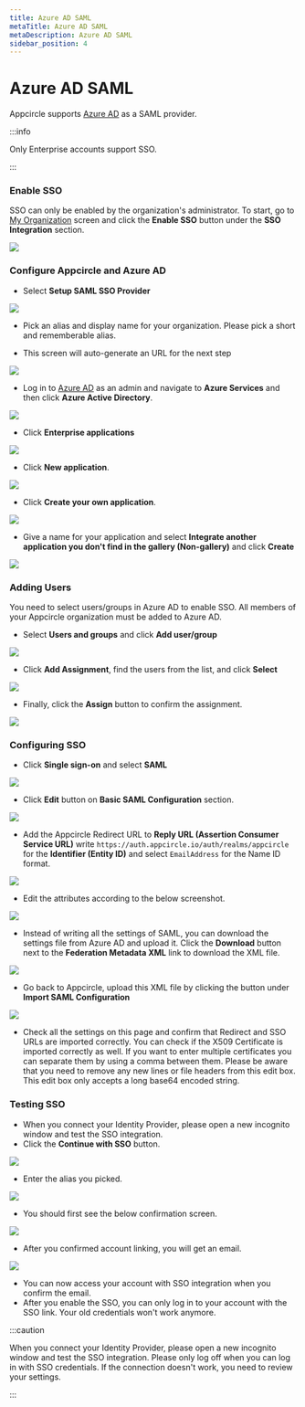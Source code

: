 ```yaml
---
title: Azure AD SAML
metaTitle: Azure AD SAML
metaDescription: Azure AD SAML
sidebar_position: 4
---
```


# Azure AD SAML

Appcircle supports [Azure AD](https://azure.microsoft.com/en-us/) as a SAML provider. 

:::info

Only Enterprise accounts support SSO.

:::


### Enable SSO

SSO can only be enabled by the organization's administrator. To start, go to [My Organization](../my-organization.md) screen and click the **Enable SSO** button under the **SSO Integration** section.

![](<https://cdn.appcircle.io/docs/assets/enable-sso.png>)

### Configure Appcircle and Azure AD

-  Select **Setup SAML SSO Provider**

![](<https://cdn.appcircle.io/docs/assets/sso-form.png>)

-  Pick an alias and display name for your organization. Please pick a short and rememberable alias.

- This screen will auto-generate an URL for the next step

![](<https://cdn.appcircle.io/docs/assets/sso-saml1.png>)

- Log in to [Azure AD](https://azure.microsoft.com/en-us/) as an admin and navigate to **Azure Services** and then click **Azure Active Directory**.

![](<https://cdn.appcircle.io/docs/assets/azurecreateapp1.png>)

- Click **Enterprise applications**

![](<https://cdn.appcircle.io/docs/assets/azurecreateapp2.png>)

- Click **New application**.

![](<https://cdn.appcircle.io/docs/assets/azurecreateapp3.png>)

- Click  **Create your own application**.

![](<https://cdn.appcircle.io/docs/assets/azurecreateapp4.png>)

- Give a name for your application and select   **Integrate another application you don't find in the gallery (Non-gallery)** and click **Create**

![](<https://cdn.appcircle.io/docs/assets/azurecreateapp5.png>)

### Adding Users

You need to select users/groups in Azure AD to enable SSO. All members of your Appcircle organization must be added to Azure AD. 

- Select **Users and groups** and click **Add user/group**

![](<https://cdn.appcircle.io/docs/assets/azureaddusers.png>)

- Click **Add Assignment**, find the users from the list, and click **Select**

![](<https://cdn.appcircle.io/docs/assets/azureaddassignment1.png>)

- Finally, click the **Assign** button to confirm the assignment.

![](<https://cdn.appcircle.io/docs/assets/azureaddassignment2.png>)

### Configuring SSO
 
 - Click **Single sign-on** and select **SAML**

![](<https://cdn.appcircle.io/docs/assets/azuressosettings1.png>)

- Click **Edit** button on **Basic SAML Configuration** section.

![](<https://cdn.appcircle.io/docs/assets/azuressosettings2.png>)


- Add the Appcircle Redirect URL to **Reply URL (Assertion Consumer Service URL)** write `https://auth.appcircle.io/auth/realms/appcircle` for the **Identifier (Entity ID)** and select `EmailAddress` for the Name ID format.

![](<https://cdn.appcircle.io/docs/assets/azuressosettings3.png>)

- Edit the attributes according to the below screenshot.

![](<https://cdn.appcircle.io/docs/assets/azuressosettings4.png>)


- Instead of writing all the settings of SAML, you can download the settings file from Azure AD and upload it. Click the **Download** button next to the **Federation Metadata XML** link to download the XML file.

![](<https://cdn.appcircle.io/docs/assets/azuressosettings5.png>)

- Go back to Appcircle, upload this XML file by clicking the button under **Import SAML Configuration**

![](<https://cdn.appcircle.io/docs/assets/sso-saml1.png>)

- Check all the settings on this page and confirm that Redirect and SSO URLs are imported correctly. You can check if the X509 Certificate is imported correctly as well. If you want to enter multiple certificates you can separate them by using a comma between them. Please be aware that you need to remove any new lines or file headers from this edit box. This edit box only accepts a long base64 encoded string.

### Testing SSO

- When you connect your Identity Provider, please open a new incognito window and test the SSO integration.
- Click the **Continue with SSO** button.

![](<https://cdn.appcircle.io/docs/assets/sso-loginbutton.png>)

- Enter the alias you picked.

![](<https://cdn.appcircle.io/docs/assets/sso-alias.png>)

- You should first see the below confirmation screen.

![](<https://cdn.appcircle.io/docs/assets/sso-linkaccount.png>)


- After you confirmed account linking, you will get an email.

![](<https://cdn.appcircle.io/docs/assets/sso-confirmlink.png>)

- You can now access your account with SSO integration when you confirm the email.
- After you enable the SSO, you can only log in to your account with the SSO link. Your old credentials won't work anymore.

:::caution

When you connect your Identity Provider, please open a new incognito window and test the SSO integration. Please only log off when you can log in with SSO credentials. If the connection doesn't work, you need to review your settings. 

:::

